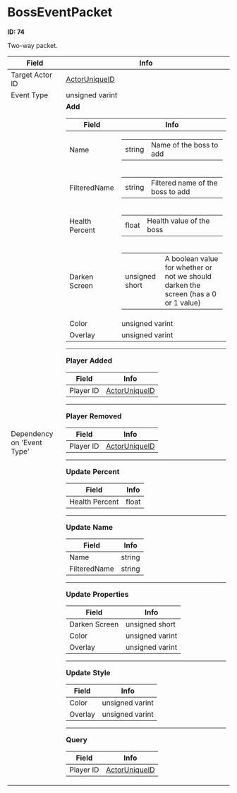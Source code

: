# BossEventPacket

__ID: 74__

Two-way packet.

<table><thead><tr><th>Field</th><th>Info</th></tr></thead><tbody>
<tr><td>Target Actor ID</td><td><a href="../types/ActorUniqueID.md">ActorUniqueID</a></td></tr>
<tr><td>Event Type</td><td>unsigned varint</td></tr>
<tr><td>Dependency on 'Event Type'</td><td><b>Add</b><br>
  <table><thead><tr><th>Field</th><th>Info</th></tr></thead><tbody>
  <tr><td>Name</td><td><table><tbody><tr><td>string</td><td>Name of the boss to add</td></tr></tbody></table></td></tr>
  <tr><td>FilteredName</td><td><table><tbody><tr><td>string</td><td>Filtered name of the boss to add</td></tr></tbody></table></td></tr>
  <tr><td>Health Percent</td><td><table><tbody><tr><td>float</td><td>Health value of the boss</td></tr></tbody></table></td></tr>
  <tr><td>Darken Screen</td><td><table><tbody><tr><td>unsigned short</td><td>A boolean value for whether or not we should darken the screen (has a 0 or 1 value)</td></tr></tbody></table></td></tr>
  <tr><td>Color</td><td>unsigned varint</td></tr>
  <tr><td>Overlay</td><td>unsigned varint</td></tr>
  </tbody></table><hr>
  <b>Player Added</b><br>
  <table><thead><tr><th>Field</th><th>Info</th></tr></thead><tbody>
  <tr><td>Player ID</td><td><a href="../types/ActorUniqueID.md">ActorUniqueID</a></td></tr>
  </tbody></table><hr>
  <b>Player Removed</b><br>
  <table><thead><tr><th>Field</th><th>Info</th></tr></thead><tbody>
  <tr><td>Player ID</td><td><a href="../types/ActorUniqueID.md">ActorUniqueID</a></td></tr>
  </tbody></table><hr>
  <b>Update Percent</b><br>
  <table><thead><tr><th>Field</th><th>Info</th></tr></thead><tbody>
  <tr><td>Health Percent</td><td>float</td></tr>
  </tbody></table><hr>
  <b>Update Name</b><br>
  <table><thead><tr><th>Field</th><th>Info</th></tr></thead><tbody>
  <tr><td>Name</td><td>string</td></tr>
  <tr><td>FilteredName</td><td>string</td></tr>
  </tbody></table><hr>
  <b>Update Properties</b><br>
  <table><thead><tr><th>Field</th><th>Info</th></tr></thead><tbody>
  <tr><td>Darken Screen</td><td>unsigned short</td></tr>
  <tr><td>Color</td><td>unsigned varint</td></tr>
  <tr><td>Overlay</td><td>unsigned varint</td></tr>
  </tbody></table><hr>
  <b>Update Style</b><br>
  <table><thead><tr><th>Field</th><th>Info</th></tr></thead><tbody>
  <tr><td>Color</td><td>unsigned varint</td></tr>
  <tr><td>Overlay</td><td>unsigned varint</td></tr>
  </tbody></table><hr>
  <b>Query</b><br>
  <table><thead><tr><th>Field</th><th>Info</th></tr></thead><tbody>
  <tr><td>Player ID</td><td><a href="../types/ActorUniqueID.md">ActorUniqueID</a></td></tr>
  </tbody></table></td></tr>
</tbody></table>
